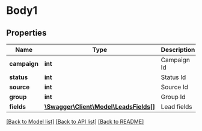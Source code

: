 # Body1

## Properties
Name | Type | Description | Notes
------------ | ------------- | ------------- | -------------
**campaign** | **int** | Campaign Id | [optional] 
**status** | **int** | Status Id | 
**source** | **int** | Source Id | [optional] 
**group** | **int** | Group Id | [optional] 
**fields** | [**\Swagger\Client\Model\LeadsFields[]**](LeadsFields.md) | Lead fields | 

[[Back to Model list]](../README.md#documentation-for-models) [[Back to API list]](../README.md#documentation-for-api-endpoints) [[Back to README]](../README.md)

